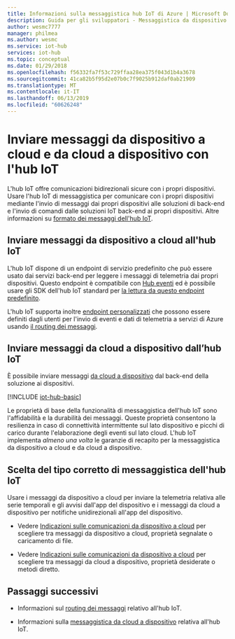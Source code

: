 ```yaml
---
title: Informazioni sulla messaggistica hub IoT di Azure | Microsoft Docs
description: Guida per gli sviluppatori - Messaggistica da dispositivo a cloud e da cloud a dispositivo con l'hub IoT. Include informazioni sui formati dei messaggi e sui protocolli di comunicazione supportati.
author: wesmc7777
manager: philmea
ms.author: wesmc
ms.service: iot-hub
services: iot-hub
ms.topic: conceptual
ms.date: 01/29/2018
ms.openlocfilehash: f56332fa7f53c729ffaa28ea375f043d1b4a3678
ms.sourcegitcommit: 41ca82b5f95d2e07b0c7f9025b912daf0ab21909
ms.translationtype: MT
ms.contentlocale: it-IT
ms.lasthandoff: 06/13/2019
ms.locfileid: "60626248"
---
```

# <a name="send-device-to-cloud-and-cloud-to-device-messages-with-iot-hub"></a>Inviare messaggi da dispositivo a cloud e da cloud a dispositivo con l'hub IoT

L'hub IoT offre comunicazioni bidirezionali sicure con i propri dispositivi. Usare l'hub IoT di messaggistica per comunicare con i propri dispositivi mediante l'invio di messaggi dai propri dispositivi alle soluzioni di back-end e l'invio di comandi dalle soluzioni IoT back-end ai propri dispositivi. Altre informazioni su [formato dei messaggi dell'hub IoT](iot-hub-devguide-messages-construct.md).

## <a name="sending-device-to-cloud-messages-to-iot-hub"></a>Inviare messaggi da dispositivo a cloud all'hub IoT

L'hub IoT dispone di un endpoint di servizio predefinito che può essere usato dai servizi back-end per leggere i messaggi di telemetria dai propri dispositivi. Questo endpoint è compatibile con [Hub eventi](https://docs.microsoft.com/azure/event-hubs/) ed è possibile usare gli SDK dell'hub IoT standard per [la lettura da questo endpoint predefinito](iot-hub-devguide-messages-read-builtin.md).

L'hub IoT supporta inoltre [endpoint personalizzati](iot-hub-devguide-endpoints.md#custom-endpoints) che possono essere definiti dagli utenti per l'invio di eventi e dati di telemetria a servizi di Azure usando [il routing dei messaggi](iot-hub-devguide-messages-d2c.md).

## <a name="sending-cloud-to-device-messages-from-iot-hub"></a>Inviare messaggi da cloud a dispositivo dall’hub IoT

È possibile inviare messaggi [da cloud a dispositivo](iot-hub-devguide-messages-c2d.md) dal back-end della soluzione ai dispositivi.

[!INCLUDE [iot-hub-basic](../../includes/iot-hub-basic-partial.md)]

Le proprietà di base della funzionalità di messaggistica dell'hub IoT sono l'affidabilità e la durabilità dei messaggi. Queste proprietà consentono la resilienza in caso di connettività intermittente sul lato dispositivo e picchi di carico durante l'elaborazione degli eventi sul lato cloud. L'hub IoT implementa *almeno una volta* le garanzie di recapito per la messaggistica da dispositivo a cloud e da cloud a dispositivo.

## <a name="choosing-the-right-type-of-iot-hub-messaging"></a>Scelta del tipo corretto di messaggistica dell'hub IoT

Usare i messaggi da dispositivo a cloud per inviare la telemetria relativa alle serie temporali e gli avvisi dall'app del dispositivo e i messaggi da cloud a dispositivo per notifiche unidirezionali all'app del dispositivo.

* Vedere [Indicazioni sulle comunicazioni da dispositivo a cloud](https://docs.microsoft.com/azure/iot-hub/iot-hub-devguide-d2c-guidance) per scegliere tra messaggi da dispositivo a cloud, proprietà segnalate o caricamento di file.

* Vedere [Indicazioni sulle comunicazioni da dispositivo a cloud](https://docs.microsoft.com/azure/iot-hub/iot-hub-devguide-c2d-guidance) per scegliere tra messaggi da cloud a dispositivo, proprietà desiderate o metodi diretto.

## <a name="next-steps"></a>Passaggi successivi

* Informazioni sul [routing dei messaggi](iot-hub-devguide-messages-d2c.md) relativo all'hub IoT.

* Informazioni sulla [messaggistica da cloud a dispositivo](iot-hub-devguide-messages-c2d.md) relativa all'hub IoT.